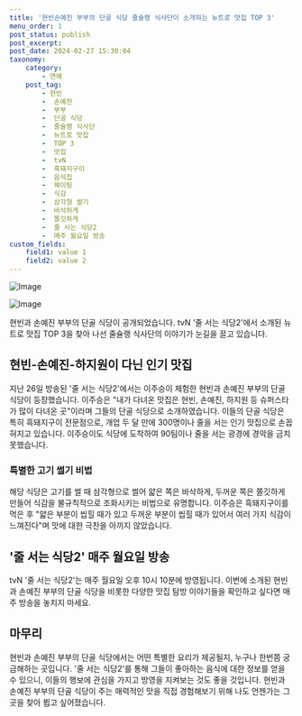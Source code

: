 ```yaml
---
title: '현빈손예진 부부의 단골 식당 줄슐랭 식사단이 소개하는 뉴트로 맛집 TOP 3'
menu_order: 1
post_status: publish
post_excerpt: 
post_date: 2024-02-27 15:30:04
taxonomy:
    category:
        - 연예
    post_tag:
        - 현빈
        -  손예진
        -  부부
        -  단골 식당
        -  줄슐랭 식사단
        -  뉴트로 맛집
        -  TOP 3
        -  맛집
        -  tvN
        -  흑돼지구이
        -  음식집
        -  웨이팅
        -  식감
        -  삼각형 썰기
        -  바삭하게
        -  쫄깃하게
        -  줄 서는 식당2
        -  매주 월요일 방송
custom_fields:
    field1: value 1
    field2: value 2
---
```


![Image](https://mimgnews.pstatic.net/image/109/2024/02/27/0005025276_001_20240227103611403.png?type=w540)

![Image](https://ssl.pstatic.net/mimgnews/image/109/2024/02/27/0005025276_002_20240227103611429.png?type=w540)

현빈과 손예진 부부의 단골 식당이 공개되었습니다. tvN '줄 서는 식당2'에서 소개된 뉴트로 맛집 TOP 3을 찾아 나선 줄슐랭 식사단의 이야기가 눈길을 끌고 있습니다.
## 현빈-손예진-하지원이 다닌 인기 맛집
지난 26일 방송된 '줄 서는 식당2'에서는 이주승이 체험한 현빈과 손예진 부부의 단골 식당이 등장했습니다. 이주승은 "내가 다녀온 맛집은 현빈, 손예진, 하지원 등 슈퍼스타가 많이 다녀온 곳"이라며 그들의 단골 식당으로 소개하였습니다.
이들의 단골 식당은 특히 흑돼지구이 전문점으로, 개업 두 달 만에 300명이나 줄을 서는 인기 맛집으로 손꼽혀지고 있습니다. 이주승이도 식당에 도착하여 90팀이나 줄을 서는 광경에 경악을 금치 못했습니다.
### 특별한 고기 썰기 비법
해당 식당은 고기를 썰 때 삼각형으로 썰어 얇은 쪽은 바삭하게, 두꺼운 쪽은 쫄깃하게 만들어 식감을 불규칙적으로 조화시키는 비법으로 유명합니다. 이주승은 흑돼지구이를 먹은 후 "얇은 부분이 씹힐 때가 있고 두꺼운 부분이 씹힐 때가 있어서 여러 가지 식감이 느껴진다"며 맛에 대한 극찬을 아끼지 않았습니다.
## '줄 서는 식당2' 매주 월요일 방송
tvN '줄 서는 식당2'는 매주 월요일 오후 10시 10분에 방영됩니다. 이번에 소개된 현빈과 손예진 부부의 단골 식당을 비롯한 다양한 맛집 탐방 이야기들을 확인하고 싶다면 매주 방송을 놓치지 마세요.
## 마무리
현빈과 손예진 부부의 단골 식당에서는 어떤 특별한 요리가 제공될지, 누구나 한번쯤 궁금해하는 곳입니다. '줄 서는 식당2'를 통해 그들이 좋아하는 음식에 대한 정보를 얻을 수 있으니, 이들의 행보에 관심을 가지고 방영을 지켜보는 것도 좋을 것입니다. 현빈과 손예진 부부의 단골 식당이 주는 매력적인 맛을 직접 경험해보기 위해 나도 언젠가는 그 곳을 찾아 뵙고 싶어졌습니다.
